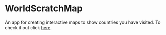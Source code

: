 # WorldScratchMap
An app for creating interactive maps to show countries you have visited. To check it out click [here](http://benunyolo.github.io/worldscratchmap).